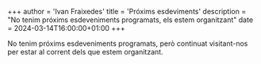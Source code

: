 +++
author = 'Ivan Fraixedes'
title = 'Próxims esdeviments'
description = "No tenim próxims esdeveniments programats, els estem organitzant"
date = 2024-03-14T16:00:00+01:00
+++

No tenim próxims esdeveniments programats, però continuat visitant-nos per estar al corrent dels que estem organitzant.
